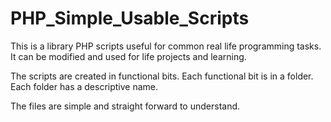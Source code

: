 # PHP_Simple_Usable_Scripts
This is a library PHP scripts useful for common real life programming tasks. It can be modified and used for life projects and learning.

The scripts are created in functional bits. Each functional bit is in a folder. Each folder has a descriptive name.

The files are simple and straight forward to understand.
